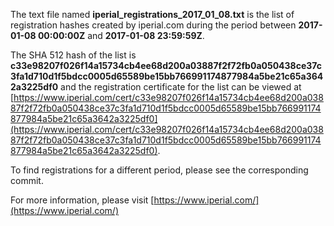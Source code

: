 The text file named **iperial_registrations_2017_01_08.txt** is the list of registration hashes created by iperial.com during the period between **2017-01-08 00:00:00Z** and **2017-01-08 23:59:59Z**.

The SHA 512 hash of the list is **c33e98207f026f14a15734cb4ee68d200a03887f2f72fb0a050438ce37c3fa1d710d1f5bdcc0005d65589be15bb766991174877984a5be21c65a3642a3225df0** and the registration certificate for the list can be viewed at [https://www.iperial.com/cert/c33e98207f026f14a15734cb4ee68d200a03887f2f72fb0a050438ce37c3fa1d710d1f5bdcc0005d65589be15bb766991174877984a5be21c65a3642a3225df0](https://www.iperial.com/cert/c33e98207f026f14a15734cb4ee68d200a03887f2f72fb0a050438ce37c3fa1d710d1f5bdcc0005d65589be15bb766991174877984a5be21c65a3642a3225df0).

To find registrations for a different period, please see the corresponding commit.

For more information, please visit [https://www.iperial.com/](https://www.iperial.com/)
